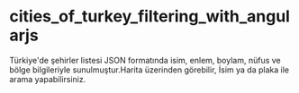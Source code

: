 # cities_of_turkey_filtering_with_angularjs
Türkiye'de şehirler listesi JSON formatında isim, enlem, boylam, nüfus ve bölge bilgileriyle sunulmuştur.Harita üzerinden görebilir, İsim ya da plaka ile arama yapabilirsiniz.
